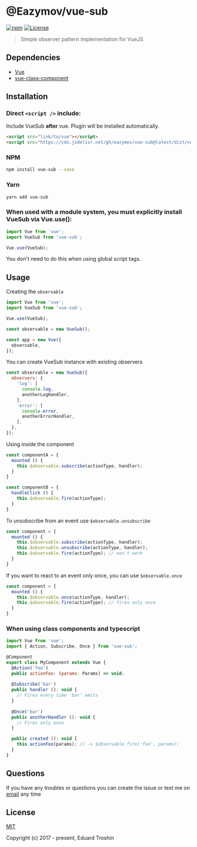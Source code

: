 # @Eazymov/vue-sub

[![npm](https://img.shields.io/npm/v/vue-sub.svg)](https://www.npmjs.com/package/vue-sub)
[![License](https://img.shields.io/npm/l/vue-sub.svg)](https://www.npmjs.com/package/vue-sub)

> Simple observer pattern implementation for VueJS

## Dependencies

- [Vue](https://github.com/vuejs/vue)
- [vue-class-component](https://github.com/vuejs/vue-class-component)

## Installation

### Direct `<script />` include:

Include VueSub **after** vue. Plugin will be installed automatically.

```html
<script src="link/to/vue"></script>
<script src="https://cdn.jsdelivr.net/gh/eazymov/vue-sub@latest/dist/vue-sub.min.js"></script>
```

### NPM

```bash
npm install vue-sub --save
```

### Yarn

```bash
yarn add vue-sub
```

### When used with a module system, you must explicitly install VueSub via Vue.use():

```javascript
import Vue from 'vue';
import VueSub from 'vue-sub';

Vue.use(VueSub);
```
You don't need to do this when using global script tags.

## Usage

Creating the `observable`

```javascript
import Vue from 'vue';
import VueSub from 'vue-sub';

Vue.use(VueSub);

const observable = new VueSub();

const app = new Vue({
  observable,
});
```

You can create VueSub instance with existing observers

```javascript
const observable = new VueSub({
  observers: {
    'log': [
      console.log,
      anotherLogHandler,
    ],
    'error': [
      console.error,
      anotherErrorHandler,
    ],
  },
});
```

Using inside the component

```javascript
const componentA = {
  mounted () {
    this.$observable.subscribe(actionType, handler);
  }
}

const componentB = {
  handleClick () {
    this.$observable.fire(actionType);
  }
}
```

To unsubscribe from an event use `$observable.unsubscribe`

```javascript
const component = {
  mounted () {
    this.$observable.subscribe(actionType, handler);
    this.$observable.unsubscribe(actionType, handler);
    this.$observable.fire(actionType); // won't work
  }
}
```

If you want to react to an event only once, you can use `$observable.once`

```javascript
const component = {
  mounted () {
    this.$observable.once(actionType, handler);
    this.$observable.fire(actionType); // fires only once
  }
}
```

### When using class components and typescript

```javascript
import Vue from 'vue';
import { Action, Subscribe, Once } from 'vue-sub';

@Component
export class MyComponent extends Vue {
  @Action('foo')
  public actionFoo: (params: Params) => void;
  
  @Subscribe('bar')
  public handler (): void {
    // Fires every time 'bar' emits
  }
  
  @Once('bar')
  public anotherHandler (): void {
    // Fires only once
  }

  public created (): void {
    this.actionFoo(params); // -> $observable.fire('foo', params);
  }
}
```

## Questions

If you have any troubles or questions you can create the issue or text me on [email](mailto:eazymovcode@gmail.com) any time

## License

[MIT](http://opensource.org/licenses/MIT)

Copyright (c) 2017 - present, Eduard Troshin
